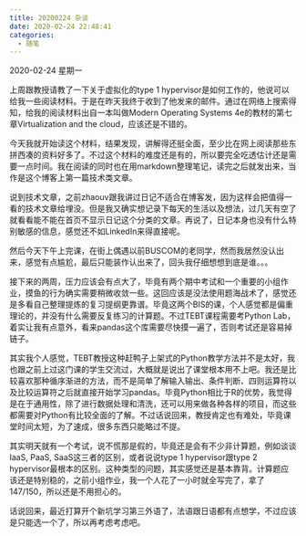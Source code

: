 ```yaml
---
title: 20200224 杂谈
date: 2020-02-24 22:48:41
categories:
  - 随笔
---
```

2020-02-24 星期一

上周跟教授请教了一下关于虚拟化的type 1 hypervisor是如何工作的，他说可以给我一些阅读材料。于是在昨天我终于收到了他发来的邮件。通过在网络上搜索得知，给我的阅读材料出自一本叫做Modern Operating Systems 4e的教材的第七章Virtualization and the cloud，应该还是不错的。

今天我就开始读这个材料，结果发现，讲解得还挺全面，至少比在网上阅读那些东拼西凑的资料好多了。不过这个材料的难度还是有的，所以要完全吃透估计还是需要一点时间。我在阅读的同时也在用markdown整理笔记，读完之后就发出来，当作是这个博客上第一篇技术类文章。

说到技术文章，之前zhaouv跟我讲过日记不适合在博客发，因为这样会把值得一看的技术文章给埋没。但是我又确实想记录下每天的生活以及想法，过几天有空了就看看能不能在首页不显示日记这个分类的文章。再说了，日记本身也没有什么特别敏感的信息，感觉还不如LinkedIn来得直接呢。

然后今天下午上完课，在街上偶遇以前BUSCOM的老同学，然而我居然没认出来，感觉有点尴尬，最后只能装作认出来了，回头我仔细想想到底是谁。。。

接下来的两周，压力应该会有点大了，毕竟有两个期中考试和一个重要的小组作业，摸鱼的行为确实需要稍微收敛一些。这回应该是没法使用题海战术了，感觉还是多看自己整理提炼的复习提纲更靠谱。毕竟这两个BIS的课，个人感觉都是偏重理论的，并没有什么需要反复练习的计算题。不过TEBT课程需要考Python Lab，着实让我有点意外，看来pandas这个库需要尽快摸一遍了，否则考试还是容易掉链子。

其实我个人感觉，TEBT教授这种赶鸭子上架式的Python教学方法并不是太好，我也跟之前上过这门课的学生交流过，大概就是说出了课堂根本用不上吧。我还是比较喜欢那种循序渐进的方法，而不是简单了解输入输出、条件判断、四则运算符以及比较运算符之后就直接开始学习pandas。毕竟Python相比于R的优势，我觉得是在于通用性，除了进行数据处理和清洗，还可以用来做各种各样的项目，而这些都需要对Python有比较全面的了解。不过话说回来，教授肯定也有难处，毕竟课堂时间太短，为了速成，很多东西只能略过不提。

其实明天就有一个考试，说不慌那是假的，毕竟还是会有不少非计算题，例如谈谈IaaS, PaaS, SaaS这三者的区别，或者说说type 1 hypervisor跟type 2 hypervisor最根本的区别。这种类型的问题，其实感觉还是基本靠背。计算题应该还是特别稳的，之前小组作业，我一个人花了一小时就全写完了，拿了147/150，所以还是不用担心的。

话说回来，最近打算开个新坑学习第三外语了，法语跟日语都有点想学，不过应该是只能选一个了，所以再考虑考虑吧。